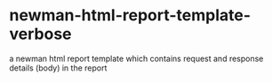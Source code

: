 # newman-html-report-template-verbose
a newman html report template which contains request and response details (body) in the report
